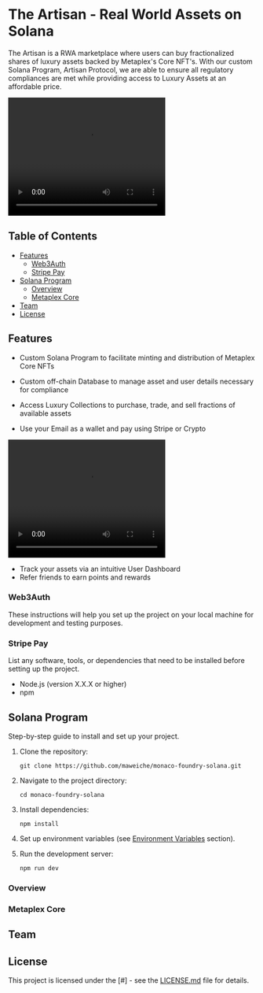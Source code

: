 # The Artisan - Real World Assets on Solana

The Artisan is a RWA marketplace where users can buy fractionalized shares of luxury assets backed by Metaplex's Core NFT's. With our custom Solana Program, Artisan Protocol, we are able to ensure all regulatory compliances are met while providing access to Luxury Assets at an affordable price.

<video width="320" height="240" controls>
  <source src="./public/readme/landing.mp4" type="video/mp4">
  Your browser does not support the video tag.
</video>

## Table of Contents

- [Features](#features)
  - [Web3Auth](#web3auth)
  - [Stripe Pay](#stripe-pay)
- [Solana Program](#solana-program)
  - [Overview](#overview)
  - [Metaplex Core](#metaplex-core)
- [Team](#team)
- [License](#license)

## Features

- Custom Solana Program to facilitate minting and distribution of Metaplex Core NFTs

- Custom off-chain Database to manage asset and user details necessary for compliance

- Access Luxury Collections to purchase, trade, and sell fractions of available assets

- Use your Email as a wallet and pay using Stripe or Crypto

<video width="320" height="240" controls>
  <source src="./public/readme/web3auth.mp4" type="video/mp4">
  Your browser does not support the video tag.
</video>

- Track your assets via an intuitive User Dashboard
- Refer friends to earn points and rewards

### Web3Auth

These instructions will help you set up the project on your local machine for development and testing purposes.

### Stripe Pay

List any software, tools, or dependencies that need to be installed before setting up the project.

- Node.js (version X.X.X or higher)
- npm

## Solana Program

Step-by-step guide to install and set up your project.

1. Clone the repository:
   ```
   git clone https://github.com/maweiche/monaco-foundry-solana.git
   ```

2. Navigate to the project directory:
   ```
   cd monaco-foundry-solana
   ```

3. Install dependencies:
   ```
   npm install
   ```

4. Set up environment variables (see [Environment Variables](#environment-variables) section).

5. Run the development server:
   ```
   npm run dev
   ```

### Overview


### Metaplex Core

## Team

## License

This project is licensed under the [#] - see the [LICENSE.md](LICENSE.md) file for details.